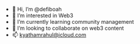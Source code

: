 - 👋 Hi, I’m @defiboah
- 👀 I’m interested in Web3
- 🌱 I’m currently learning community management
- 💞️ I’m looking to collaborate on web3 content
- 📫 kyathamrahul@icloud.com

<!---
defiboah/defiboah is a ✨ special ✨ repository because its `README.md` (this file) appears on your GitHub profile.
You can click the Preview link to take a look at your changes.
--->
